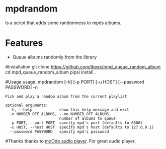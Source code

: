 mpdrandom
============
Is a script that adds some randomness to mpds albums.

# Features
* Queue albums randomly from the library 

#Installation
	git clone https://github.com/ibeex/mpd_queue_random_album
	cd mpd_queue_random_album
	pipsi install .

#Usage
    usage: mpdrandom [-h] [-p PORT] [-u HOST] [--password PASSWORD] -n
    
    Pick and play a random album from the current playlist
    
    optional arguments:
      -h, --help            show this help message and exit
      -n NUMBER_OFF_ALBUMS, --no NUMBER_OFF_ALBUMS
                            number of albums to queue
      -p PORT, --port PORT  specify mpd's port (defaults to 6600)
      -u HOST, --host HOST  specify mpd's host (defaults to 127.0.0.1)
      --password PASSWORD   specify mpd's password

#Thanks
thanks to [moOde audio player](http://moodeaudio.org/). For great audio player.